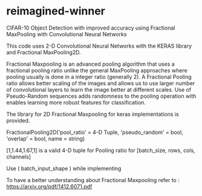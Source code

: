 # reimagined-winner
CIFAR-10 Object Detection with improved accuracy using Fractional MaxPooling with Convolutional Neural Networks

This code uses 2-D Convolutional Neural Networks with the KERAS library and Fractional MaxPooling2D. 

Fractional Maxpooling is an advanced pooling algorithm that uses a fractional pooling ratio unlike the general MaxPooling approaches where pooling usually is done in a integer ratio (generally 2). A Fractional Pooling ratio allows better scaling of the images and allows us to use larger number of convolutional layers to learn the image better at different scales. Use of Pseudo-Random sequences adds randomness to the pooling operation with enables learning more robust features for classification.

The library for 2D Fractional Maxpooling for keras implementations is provided.

FractionalPooling2D('pool_ratio' = 4-D Tuple, 'pseudo_random' = bool, 'overlap' = bool, name = string)

[1,1.44,1.67,1] is a valid 4-D tuple for Pooling ratio for [batch_size, rows, cols, channels]

Use ( batch_input_shape ) while implementing

To have a better understanding about Fractional Maxpooling refer to :
https://arxiv.org/pdf/1412.6071.pdf
